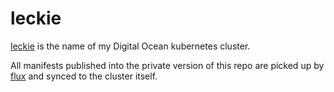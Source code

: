 # leckie

[leckie] is the name of my Digital Ocean kubernetes cluster.

All manifests published into the private version of this repo are picked up by [flux] and synced to the cluster itself.

[leckie]: https://www.annleckie.com/
[flux]: https://github.com/weaveworks/flux


